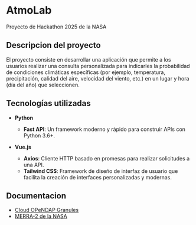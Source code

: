 # AtmoLab
Proyecto de Hackathon 2025 de la NASA

## Descripcion del proyecto

El proyecto consiste en desarrollar una aplicación que permite a los usuarios realizar una consulta personalizada para indicarles la probabilidad de condiciones climáticas específicas (por ejemplo, temperatura, precipitación, calidad del aire, velocidad del viento, etc.) en un lugar y hora (día del año) que seleccionen.

## Tecnologías utilizadas

- **Python**  
  - **Fast API**: Un framework moderno y rápido para construir APIs con Python 3.6+.
  
- **Vue.js**  
  - **Axios**: Cliente HTTP basado en promesas para realizar solicitudes a una API.
  - **Tailwind CSS**: Framework de diseño de interfaz de usuario que facilita la creación de interfaces personalizadas y modernas.
 
## Documentacion
- [Cloud OPeNDAP Granules](https://disc.gsfc.nasa.gov/information/howto?title=How%20to%20Access%20M2T1NXSLV%20Cloud%20OPeNDAP%20Granules%20using%20Python)
- [MERRA-2 de la NASA](https://goldsmr4.gesdisc.eosdis.nasa.gov/opendap/MERRA2/M2T1NXSLV.5.12.4/2025/01/MERRA2_400.tavg1_2d_slv_Nx.20250101.nc4.dmr.html)

